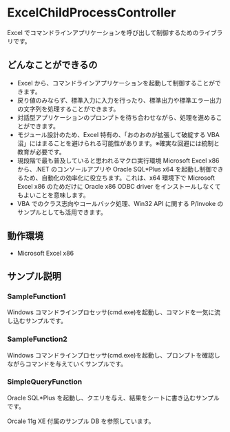 # ExcelChildProcessController

Excel でコマンドラインアプリケーションを呼び出して制御するためのライブラリです。

## どんなことができるの

+ Excel から、コマンドラインアプリケーションを起動して制御することができます。
+ 戻り値のみならず、標準入力に入力を行ったり、標準出力や標準エラー出力の文字列を処理することができます。
+ 対話型アプリケーションのプロンプトを待ち合わせながら、処理を進めることができます。
+ モジュール設計のため、Excel 特有の、「おのおのが拡張して破綻する VBA 沼」にはまることを避けられる可能性があります。※確実な回避には統制と教育が必要です。
+ 現段階で最も普及していると思われるマクロ実行環境 Microsoft Excel x86 から、.NET のコンソールアプリや Oracle SQL*Plus x64 を起動し制御できるため、自動化の効率化に役立ちます。これは、x64 環境下で Microsoft Excel x86 のためだけに Oracle x86 ODBC driver をインストールしなくてもよいことを意味します。
+ VBA でのクラス志向やコールバック処理、Win32 API に関する P/Invoke のサンプルとしても活用できます。

## 動作環境

- Microsoft Excel x86

## サンプル説明

### SampleFunction1

Windows コマンドラインプロセッサ(cmd.exe)を起動し、コマンドを一気に流し込むサンプルです。

### SampleFunction2

Windows コマンドラインプロセッサ(cmd.exe)を起動し、プロンプトを確認しながらコマンドを与えていくサンプルです。

### SimpleQueryFunction

Oracle SQL*Plus を起動し、クエリを与え、結果をシートに書き込むサンプルです。

Orcale 11g XE 付属のサンプル DB を参照しています。
